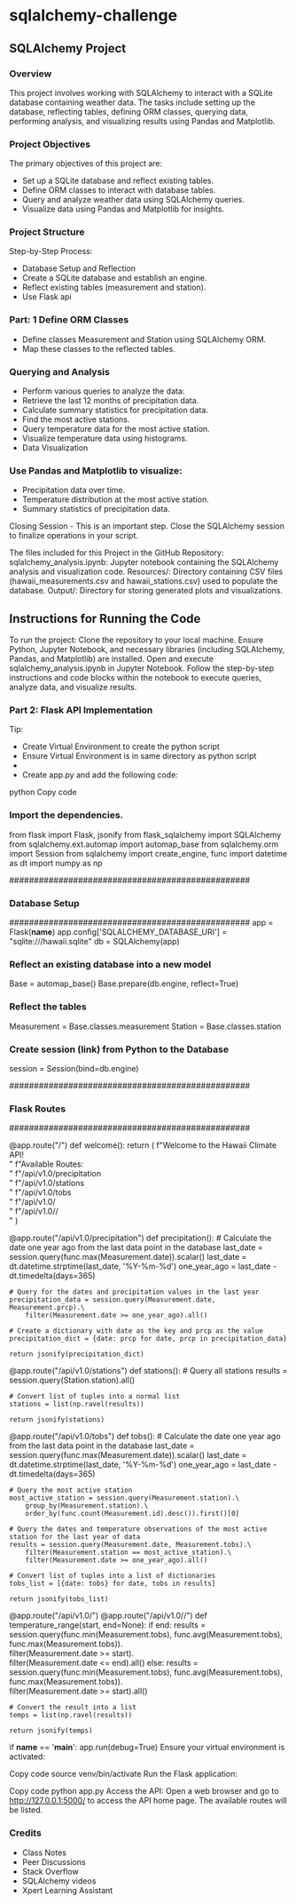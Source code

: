 # sqlalchemy-challenge
## SQLAlchemy Project

### Overview
This project involves working with SQLAlchemy to interact with a SQLite database containing weather data. The tasks include setting up the database, reflecting tables, defining ORM classes, querying data, performing analysis, and visualizing results using Pandas and Matplotlib.

### Project Objectives
The primary objectives of this project are:

- Set up a SQLite database and reflect existing tables.
- Define ORM classes to interact with database tables.
- Query and analyze weather data using SQLAlchemy queries.
- Visualize data using Pandas and Matplotlib for insights.

### Project Structure
Step-by-Step Process:
- Database Setup and Reflection
- Create a SQLite database and establish an engine.
- Reflect existing tables (measurement and station).
- Use Flask api

### Part: 1 Define ORM Classes
- Define classes Measurement and Station using SQLAlchemy ORM.
- Map these classes to the reflected tables.

### Querying and Analysis

- Perform various queries to analyze the data:
- Retrieve the last 12 months of precipitation data.
- Calculate summary statistics for precipitation data.
- Find the most active stations.
- Query temperature data for the most active station.
- Visualize temperature data using histograms.
- Data Visualization

### Use Pandas and Matplotlib to visualize:
- Precipitation data over time.
- Temperature distribution at the most active station.
- Summary statistics of precipitation data.

Closing Session - This is an important step.
Close the SQLAlchemy session to finalize operations in your script.

The files included for this Project in the GitHub Repository:
sqlalchemy_analysis.ipynb: Jupyter notebook containing the SQLAlchemy analysis and visualization code.
Resources/: Directory containing CSV files (hawaii_measurements.csv and hawaii_stations.csv) used to populate the database.
Output/: Directory for storing generated plots and visualizations.

## Instructions for Running the Code
To run the project:
Clone the repository to your local machine.
Ensure Python, Jupyter Notebook, and necessary libraries (including SQLAlchemy, Pandas, and Matplotlib) are installed.
Open and execute sqlalchemy_analysis.ipynb in Jupyter Notebook.
Follow the step-by-step instructions and code blocks within the notebook to execute queries, analyze data, and visualize results.

### Part 2: Flask API Implementation
Tip:
- Create Virtual Environment to create the python script
- Ensure Virtual Environment is in same directory as python script
- 
- Create app.py and add the following code:

python
Copy code
### Import the dependencies.
from flask import Flask, jsonify
from flask_sqlalchemy import SQLAlchemy
from sqlalchemy.ext.automap import automap_base
from sqlalchemy.orm import Session
from sqlalchemy import create_engine, func
import datetime as dt
import numpy as np

#################################################
### Database Setup
#################################################
app = Flask(__name__)
app.config['SQLALCHEMY_DATABASE_URI'] = "sqlite:///hawaii.sqlite"
db = SQLAlchemy(app)

### Reflect an existing database into a new model
Base = automap_base()
Base.prepare(db.engine, reflect=True)

### Reflect the tables
Measurement = Base.classes.measurement
Station = Base.classes.station

### Create session (link) from Python to the Database
session = Session(bind=db.engine)

#################################################
### Flask Routes
#################################################

@app.route("/")
def welcome():
    return (
        f"Welcome to the Hawaii Climate API!<br/>"
        f"Available Routes:<br/>"
        f"/api/v1.0/precipitation<br/>"
        f"/api/v1.0/stations<br/>"
        f"/api/v1.0/tobs<br/>"
        f"/api/v1.0/<start><br/>"
        f"/api/v1.0/<start>/<end><br/>"
    )

@app.route("/api/v1.0/precipitation")
def precipitation():
    # Calculate the date one year ago from the last data point in the database
    last_date = session.query(func.max(Measurement.date)).scalar()
    last_date = dt.datetime.strptime(last_date, '%Y-%m-%d')
    one_year_ago = last_date - dt.timedelta(days=365)

    # Query for the dates and precipitation values in the last year
    precipitation_data = session.query(Measurement.date, Measurement.prcp).\
        filter(Measurement.date >= one_year_ago).all()

    # Create a dictionary with date as the key and prcp as the value
    precipitation_dict = {date: prcp for date, prcp in precipitation_data}

    return jsonify(precipitation_dict)

@app.route("/api/v1.0/stations")
def stations():
    # Query all stations
    results = session.query(Station.station).all()

    # Convert list of tuples into a normal list
    stations = list(np.ravel(results))

    return jsonify(stations)

@app.route("/api/v1.0/tobs")
def tobs():
    # Calculate the date one year ago from the last data point in the database
    last_date = session.query(func.max(Measurement.date)).scalar()
    last_date = dt.datetime.strptime(last_date, '%Y-%m-%d')
    one_year_ago = last_date - dt.timedelta(days=365)

    # Query the most active station
    most_active_station = session.query(Measurement.station).\
        group_by(Measurement.station).\
        order_by(func.count(Measurement.id).desc()).first()[0]

    # Query the dates and temperature observations of the most active station for the last year of data
    results = session.query(Measurement.date, Measurement.tobs).\
        filter(Measurement.station == most_active_station).\
        filter(Measurement.date >= one_year_ago).all()

    # Convert list of tuples into a list of dictionaries
    tobs_list = [{date: tobs} for date, tobs in results]

    return jsonify(tobs_list)

@app.route("/api/v1.0/<start>")
@app.route("/api/v1.0/<start>/<end>")
def temperature_range(start, end=None):
    if end:
        results = session.query(func.min(Measurement.tobs), func.avg(Measurement.tobs), func.max(Measurement.tobs)).\
            filter(Measurement.date >= start).\
            filter(Measurement.date <= end).all()
    else:
        results = session.query(func.min(Measurement.tobs), func.avg(Measurement.tobs), func.max(Measurement.tobs)).\
            filter(Measurement.date >= start).all()

    # Convert the result into a list
    temps = list(np.ravel(results))

    return jsonify(temps)

if __name__ == '__main__':
    app.run(debug=True)
Ensure your virtual environment is activated:

Copy code
source venv/bin/activate
Run the Flask application:

Copy code
python app.py
Access the API:
Open a web browser and go to http://127.0.0.1:5000/ to access the API home page. The available routes will be listed.

### Credits
- Class Notes
- Peer Discussions
- Stack Overflow
- SQLAlchemy videos
- Xpert Learning Assistant
